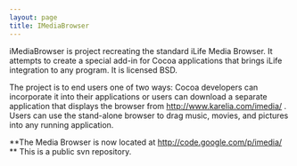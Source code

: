 ```yaml
---
layout: page
title: IMediaBrowser
---
```


iMediaBrowser is project recreating the standard iLife Media Browser.  It attempts to create a special add-in for Cocoa applications that brings iLife integration to any program. It is licensed BSD.

The project is to end users one of two ways: Cocoa developers can incorporate it into their applications or users can download a separate application that displays the browser from http://www.karelia.com/imedia/ .  Users can use the stand-alone browser to drag music, movies, and pictures into any running application.

**The Media Browser is now located at http://code.google.com/p/imedia/ **
This is a public svn repository.

